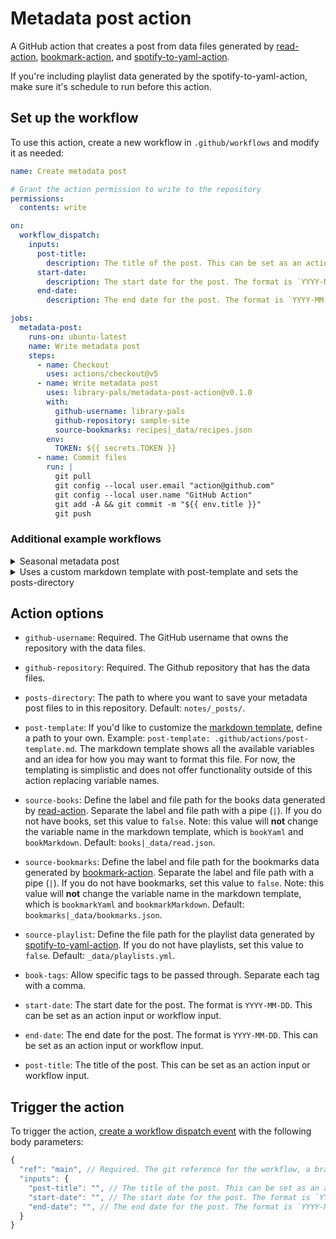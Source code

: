 # Metadata post action

A GitHub action that creates a post from data files generated by [read-action](https://github.com/library-pals/read-action), [bookmark-action](https://github.com/library-pals/bookmark-action), and [spotify-to-yaml-action](https://github.com/library-pals/spotify-to-yaml-action).

If you're including playlist data generated by the spotify-to-yaml-action, make sure it's schedule to run before this action.

<!-- START GENERATED DOCUMENTATION -->

## Set up the workflow

To use this action, create a new workflow in `.github/workflows` and modify it as needed:

```yml
name: Create metadata post

# Grant the action permission to write to the repository
permissions:
  contents: write

on:
  workflow_dispatch:
    inputs:
      post-title:
        description: The title of the post. This can be set as an action input or workflow input.
      start-date:
        description: The start date for the post. The format is `YYYY-MM-DD`. This can be set as an action input or workflow input.
      end-date:
        description: The end date for the post. The format is `YYYY-MM-DD`. This can be set as an action input or workflow input.

jobs:
  metadata-post:
    runs-on: ubuntu-latest
    name: Write metadata post
    steps:
      - name: Checkout
        uses: actions/checkout@v5
      - name: Write metadata post
        uses: library-pals/metadata-post-action@v0.1.0
        with:
          github-username: library-pals
          github-repository: sample-site
          source-bookmarks: recipes|_data/recipes.json
        env:
          TOKEN: ${{ secrets.TOKEN }}
      - name: Commit files
        run: |
          git pull
          git config --local user.email "action@github.com"
          git config --local user.name "GitHub Action"
          git add -A && git commit -m "${{ env.title }}"
          git push
```

### Additional example workflows

<details>
<summary>Seasonal metadata post</summary>

```yml
name: Seasonal metadata post

# Grant the action permission to write to the repository
permissions:
  contents: write

on:
  workflow_dispatch:
  schedule:
    - cron: "00 02 20 Mar,Jun,Sep,Dec *"

jobs:
  metadata-post:
    runs-on: ubuntu-latest
    name: Write metadata post
    steps:
      - name: Checkout
        uses: actions/checkout@v5
      - name: Set post title and dates
        id: set-season
        run: |
          # Get the current month and year
          MONTH=$(date +%m)
          YEAR=$(date +%Y)

          # Define the seasons and corresponding emojis
          declare -A SEASONS=(
            ["03"]="Winter"
            ["06"]="Spring"
            ["09"]="Summer"
            ["12"]="Fall"
          )

          declare -A SEASON_EMOJI=(
            ["Winter"]="❄️"
            ["Spring"]="🌷"
            ["Summer"]="☀️"
            ["Fall"]="🍂"
          )

          # Function to set environment variables based on the season
          set_environment_variables_for_season() {
            local season=$1
            local start_date=$2
            local end_date=$3
            local post_title=""

            if [ "$season" = "Winter" ]; then
              post_title="$(($YEAR - 1))/${YEAR} ${season}"
            else
              post_title="${YEAR} ${season}"
            fi

            echo "POST_TITLE=${post_title}" >> $GITHUB_OUTPUT
            echo "START_DATE=${start_date}" >> $GITHUB_OUTPUT
            echo "END_DATE=${end_date}" >> $GITHUB_OUTPUT
            echo "SEASON_EMOJI=${SEASON_EMOJI[$season]}" >> $GITHUB_OUTPUT
          }

          # Set environment variables based on the current month
          case $MONTH in
            "03")
              set_environment_variables_for_season ${SEASONS[$MONTH]} "$(($YEAR - 1))-12-21" "${YEAR}-03-20"
              ;;
            "06")
              set_environment_variables_for_season ${SEASONS[$MONTH]} "${YEAR}-03-21" "${YEAR}-06-20"
              ;;
            "09")
              set_environment_variables_for_season ${SEASONS[$MONTH]} "${YEAR}-06-21" "${YEAR}-09-20"
              ;;
            "12")
              set_environment_variables_for_season ${SEASONS[$MONTH]} "${YEAR}-09-21" "${YEAR}-12-20"
              ;;
            *)
              echo "Invalid month: $MONTH" >&2
              exit 1
              ;;
          esac
      - name: Write metadata post
        uses: library-pals/metadata-post-action@v0.1.0
        with:
          github-username: library-pals
          github-repository: sample-site
          source-bookmarks: recipes|_data/recipes.json
          book-tags: "recommend,skip"
          start-date: ${{ steps.set-season.outputs.START_DATE }}
          end-date: ${{ steps.set-season.outputs.END_DATE }}
          post-title: ${{ steps.set-season.outputs.POST_TITLE }}
        env:
          TOKEN: ${{ secrets.TOKEN }}
      - name: Commit files
        run: |
          git pull
          git config --local user.email "action@github.com"
          git config --local user.name "GitHub Action"
          git add -A && git commit -m "${{steps.set-season.outputs.SEASON_EMOJI}} ${{ steps.set-season.outputs.POST_TITLE }}"
          git push
```

</details>

<details>
<summary>Uses a custom markdown template with post-template and sets the posts-directory</summary>

```yml
name: Uses a custom markdown template with post-template and sets the posts-directory

# Grant the action permission to write to the repository
permissions:
  contents: write

on:
  workflow_dispatch:
    inputs:
      start-date:
        description: "The start date for the post in the format YYYY-MM-DD"
        type: string
        required: true
      end-date:
        description: "The end date for the post in the format YYYY-MM-DD"
        type: string
        required: true
      post-title:
        description: "The title of the post"
        type: string
        required: true

jobs:
  metadata-post:
    runs-on: ubuntu-latest
    name: Write metadata post
    steps:
      - name: Checkout
        uses: actions/checkout@v5
      - name: Write metadata post
        uses: library-pals/metadata-post-action@v0.1.0
        with:
          github-username: library-pals
          github-repository: sample-site
          post-template: .github/actions/post-template-basic.md
          posts-directory: books/
          source-bookmarks: recipes|_data/recipes.json
        env:
          TOKEN: ${{ secrets.TOKEN }}
      - name: Commit files
        run: |
          git pull
          git config --local user.email "action@github.com"
          git config --local user.name "GitHub Action"
          git add -A && git commit -m "${{ env.title }}"
          git push
```

</details>

## Action options

- `github-username`: Required. The GitHub username that owns the repository with the data files.

- `github-repository`: Required. The Github repository that has the data files.

- `posts-directory`: The path to where you want to save your metadata post files to in this repository. Default: `notes/_posts/`.

- `post-template`: If you'd like to customize the [markdown template](src/template.md), define a path to your own. Example: `post-template: .github/actions/post-template.md`. The markdown template shows all the available variables and an idea for how you may want to format this file. For now, the templating is simplistic and does not offer functionality outside of this action replacing variable names.

- `source-books`: Define the label and file path for the books data generated by [read-action](https://github.com/katydecorah/read-action). Separate the label and file path with a pipe (`|`). If you do not have books, set this value to `false`. Note: this value will **not** change the variable name in the markdown template, which is `bookYaml` and `bookMarkdown`. Default: `books|_data/read.json`.

- `source-bookmarks`: Define the label and file path for the bookmarks data generated by [bookmark-action](https://github.com/katydecorah/bookmark-action). Separate the label and file path with a pipe (`|`). If you do not have bookmarks, set this value to `false`. Note: this value will **not** change the variable name in the markdown template, which is `bookmarkYaml` and `bookmarkMarkdown`. Default: `bookmarks|_data/bookmarks.json`.

- `source-playlist`: Define the file path for the playlist data generated by [spotify-to-yaml-action](https://github.com/katydecorah/spotify-to-yaml-action). If you do not have playlists, set this value to `false`. Default: `_data/playlists.yml`.

- `book-tags`: Allow specific tags to be passed through. Separate each tag with a comma.

- `start-date`: The start date for the post. The format is `YYYY-MM-DD`. This can be set as an action input or workflow input.

- `end-date`: The end date for the post. The format is `YYYY-MM-DD`. This can be set as an action input or workflow input.

- `post-title`: The title of the post. This can be set as an action input or workflow input.

## Trigger the action

To trigger the action, [create a workflow dispatch event](https://docs.github.com/en/rest/actions/workflows#create-a-workflow-dispatch-event) with the following body parameters:

```js
{
  "ref": "main", // Required. The git reference for the workflow, a branch or tag name.
  "inputs": {
    "post-title": "", // The title of the post. This can be set as an action input or workflow input.
    "start-date": "", // The start date for the post. The format is `YYYY-MM-DD`. This can be set as an action input or workflow input.
    "end-date": "", // The end date for the post. The format is `YYYY-MM-DD`. This can be set as an action input or workflow input.
  }
}
```

<!-- END GENERATED DOCUMENTATION -->
